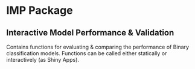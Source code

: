 # IMP Package
## Interactive Model Performance &amp; Validation
Contains functions for evaluating & comparing the performance of Binary classification models. 
Functions can be called either statically or interactively (as Shiny Apps).

